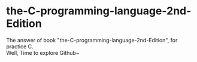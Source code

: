 # the-C-programming-language-2nd-Edition
The answer of book "the-C-programming-language-2nd-Edition", for practice C.  
Well, Time to explore Github~
